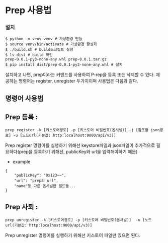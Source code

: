 # Prep 사용법

### 설치
```
$ python -m venv venv # 가상환경 만듬
$ source venv/bin/activate # 가상환경 활성화
$ ./build.sh # build스크립트 실행
$ ls dist # build 확인
prep-0.0.1-py3-none-any.whl	prep-0.0.1.tar.gz
$ pip install dist/prep-0.0.1-py3-none-any.whl # 설치

```
설치하고 나면, prep이라는 커맨드를 사용하여 P-rep을 등록 또는 삭제할 수 있다.
제공하는 명령어는 register, unregister 두가지이며 사용법은 다음과 같다.

## 명령어 사용법
## Prep 등록 : 
```
prep register -k [키스토어경로] -p [키스토어 비밀번호(옵셔널)] -j [참조할 json경로] -u [노드url(기본값: http:localhost:9000/api/v3)]
```

Prep register 명령어를 실행하기 위해선 keystore파일과 json파일이 추가적으로 필요하다(prep을 등록하기 위해선, publicKey와 url을 입력해야하기 때문)
- example
```
{
	"publicKey": "0x123~~",
	"url": "prep의 url",
	"name"등 다른 옵셔널한 필드들...
}
```

## Prep 사퇴 : 
```
prep unregister -k [키스토어경로] -p [키스토어 비밀번호(옵셔널)]  -u [노드url(기본값: http:localhost:9000/api/v3)]
```
Prep unregister 명령어를 실행하기 위해선 키스토어 파일만 있으면 된다.

